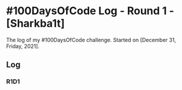 # #100DaysOfCode Log - Round 1 - [Sharkba1t]

The log of my #100DaysOfCode challenge. Started on [December 31, Friday, 2021].

## Log

### R1D1 
